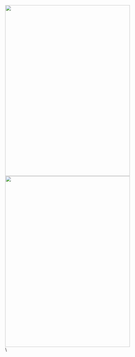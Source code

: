 <div class="image123">
    <div class="imgContainer">
        <img src="assets/images/club.png" style = "width:400px; height:550px" />
    </div>
    <div class="imgContainer">
        <img src="assets/images/roses.png" style = "width:400px; height:550px" />
    </div>
</div> \
